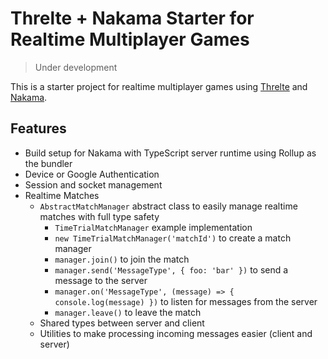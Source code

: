 # Threlte + Nakama Starter for Realtime Multiplayer Games

> Under development

This is a starter project for realtime multiplayer games using [Threlte](https://threlte.xyz) and [Nakama](https://heroiclabs.com/nakama/).

## Features

- Build setup for Nakama with TypeScript server runtime using Rollup as the bundler
- Device or Google Authentication
- Session and socket management
- Realtime Matches
  - `AbstractMatchManager` abstract class to easily manage realtime matches with full type safety
    - `TimeTrialMatchManager` example implementation
    - `new TimeTrialMatchManager('matchId')` to create a match manager
    - `manager.join()` to join the match
    - `manager.send('MessageType', { foo: 'bar' })` to send a message to the server
    - `manager.on('MessageType', (message) => { console.log(message) })` to listen for messages from the server
    - `manager.leave()` to leave the match
  - Shared types between server and client
  - Utilities to make processing incoming messages easier (client and server)
